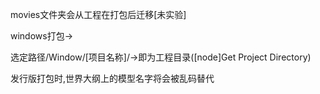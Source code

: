 movies文件夹会从工程在打包后迁移[未实验]

windows打包->

选定路径/Window/[项目名称]/->即为工程目录([node]Get Project Directory)

发行版打包时,世界大纲上的模型名字将会被乱码替代
